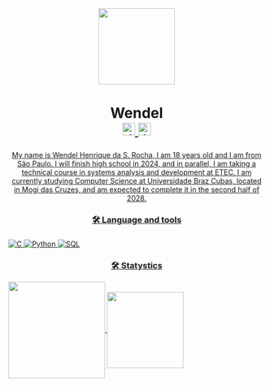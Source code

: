 <div align="center">
  <img height="150" src="https://media4.giphy.com/media/v1.Y2lkPTc5MGI3NjExY2Z0a293OXN4ZTR5b2ZtbXowcjg1NWNxZ2ZlZnpma3JkZTd5NjFqZCZlcD12MV9pbnRlcm5hbF9naWZfYnlfaWQmY3Q9Zw/26AHqOyLmEsecqHK0/giphy.gif"  />
</div>

###


###

<h1 align="center">Wendel

<div align="center">
  <a href="https://www.linkedin.com/in/wendel-henrique-5a5274358/"><img src="https://img.shields.io/static/v1?message=LinkedIn&logo=linkedin&label=&color=0077B5&logoColor=white&labelColor=&style=for-the-badge" height="25" alt="linkedin logo"  />
  <a href="https://www.instagram.com/wendel_hk/"><img src="https://img.shields.io/static/v1?message=Instagram&logo=instagram&label=&color=E4405F&logoColor=white&labelColor=&style=for-the-badge" height="25" alt="instagram logo"  />
</div>
</h1>
    
###

<p align="center">My name is Wendel Henrique da S. Rocha, I am 18 years old and I am from São Paulo. I will finish high school in 2024, and in parallel, I am taking a technical course in systems analysis and development at ETEC. I am currently studying Computer Science at Universidade Braz Cubas, located in Mogi das Cruzes, and am expected to complete it in the second half of 2028.<br>
</p>

###

<h3 align="center">🛠 Language and tools</h3>

###
  ![C](https://img.icons8.com/fluency/48/000000/c-programming.png)
  ![Python](https://img.icons8.com/fluency/48/000000/python.png)
  ![SQL](https://img.icons8.com/fluency/48/000000/database.png)
###

<h3 align="center">🛠 Statystics </h3>

<a href="https://github.com/anuraghazra/github-readme-stats">
  <img height=190 align="center" src="https://github-readme-stats.vercel.app/api?username=wendel1&theme=radical&rank_icon=github" />
</a>
<a href="https://github.com/anuraghazra/convoychat">
  <img height=150 align="center" src="https://github-readme-stats.vercel.app/api/top-langs?username=wendel1&langs_count=8&theme=radical" />
</a>


###
